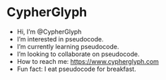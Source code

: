 # CypherGlyph
- Hi, I’m @CypherGlyph
- I’m interested in pseudocode.
- I’m currently learning pseudocode.
- I’m looking to collaborate on pseudocode.
- How to reach me: https://www.cypherglyph.com
- Fun fact: I eat pseudocode for breakfast.

<!---
CypherGlyph/CypherGlyph is a ✨ special ✨ repository because its `README.md` (this file) appears on your GitHub profile.
You can click the Preview link to take a look at your changes.
--->
